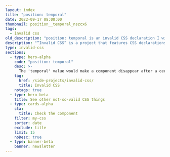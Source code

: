 ```yaml
---
layout: index
title: "position: temporal"
date: 2022-09-17 08:00:00
thumbnail: position__temporal_nszcx6
tags:
  - invalid css
old_description: "position: temporal is an invalid CSS declaration I wish existed."
description: "“Invalid CSS” is a project that features CSS declarations that are not valid and non-existing. For example, position: temporal."
type: invalid-css
sections:
  - type: hero-alpha
    code: "position: temporal"
    desc: >-
      The 'temporal' value would make a component disappear after a certain amount of seconds, like alerts or messages.
    tag:
      href: /side-projects/invalid-css/
      title: Invalid CSS
    notags: true
  - type: hero-beta
    title: See other not-so-valid CSS things
  - type: cards-alpha
    cta:
      title: Check the component
    filter: my-css
    sorter: date
    exclude: title
    limit: 15
    noDesc: true
  - type: banner-beta
    banner: newsletter
---
```

